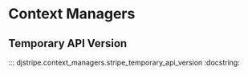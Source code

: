# Context Managers

## Temporary API Version

::: djstripe.context_managers.stripe_temporary_api_version
    :docstring:
